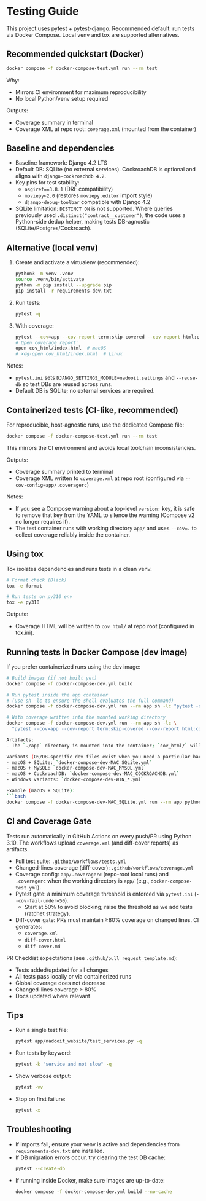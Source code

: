 # Testing Guide

This project uses pytest + pytest-django. Recommended default: run tests via Docker Compose. Local venv and tox are supported alternatives.

## Recommended quickstart (Docker)
```bash
docker compose -f docker-compose-test.yml run --rm test
```
Why:
- Mirrors CI environment for maximum reproducibility
- No local Python/venv setup required

Outputs:
- Coverage summary in terminal
- Coverage XML at repo root: `coverage.xml` (mounted from the container)

## Baseline and dependencies
- Baseline framework: Django 4.2 LTS
- Default DB: SQLite (no external services). CockroachDB is optional and aligns with `django-cockroachdb 4.2`.
- Key pins for test stability:
  - `asgiref==3.8.1` (DRF compatibility)
  - `moviepy<2.0` (restores `moviepy.editor` import style)
  - `django-debug-toolbar` compatible with Django 4.2
- SQLite limitation: `DISTINCT ON` is not supported. Where queries previously used `.distinct("contract__customer")`, the code uses a Python-side dedup helper, making tests DB-agnostic (SQLite/Postgres/Cockroach).

## Alternative (local venv)
1. Create and activate a virtualenv (recommended):
   ```bash
   python3 -m venv .venv
   source .venv/bin/activate
   python -m pip install --upgrade pip
   pip install -r requirements-dev.txt
   ```
2. Run tests:
   ```bash
   pytest -q
   ```
3. With coverage:
   ```bash
   pytest --cov=app --cov-report term:skip-covered --cov-report html:cov_html
   # Open coverage report:
   open cov_html/index.html  # macOS
   # xdg-open cov_html/index.html  # Linux
   ```

Notes:
- `pytest.ini` sets `DJANGO_SETTINGS_MODULE=nadooit.settings` and `--reuse-db` so test DBs are reused across runs.
- Default DB is SQLite; no external services are required.

## Containerized tests (CI-like, recommended)
For reproducible, host-agnostic runs, use the dedicated Compose file:
```bash
docker compose -f docker-compose-test.yml run --rm test
```
This mirrors the CI environment and avoids local toolchain inconsistencies.

Outputs:
- Coverage summary printed to terminal
- Coverage XML written to `coverage.xml` at repo root (configured via `--cov-config=app/.coveragerc`)

Notes:
- If you see a Compose warning about a top-level `version:` key, it is safe to remove that key from the YAML to silence the warning (Compose v2 no longer requires it).
- The test container runs with working directory `app/` and uses `--cov=.` to collect coverage reliably inside the container.

## Using tox
Tox isolates dependencies and runs tests in a clean venv.
```bash
# Format check (Black)
tox -e format

# Run tests on py310 env
tox -e py310
```
Outputs:
- Coverage HTML will be written to `cov_html/` at repo root (configured in tox.ini).

## Running tests in Docker Compose (dev image)
If you prefer containerized runs using the dev image:
```bash
# Build images (if not built yet)
docker compose -f docker-compose-dev.yml build

# Run pytest inside the app container
# (use sh -lc to ensure the shell evaluates the full command)
docker compose -f docker-compose-dev.yml run --rm app sh -lc "pytest -q"

# With coverage written into the mounted working directory
docker compose -f docker-compose-dev.yml run --rm app sh -lc \
  "pytest --cov=app --cov-report term:skip-covered --cov-report html:cov_html"

Artifacts:
- The `./app` directory is mounted into the container; `cov_html/` will appear under `app/` if run from that directory. You can also move or open it as needed.

Variants (OS/DB-specific dev files exist when you need a particular backend):
- macOS + SQLite: `docker-compose-dev-MAC_SQLite.yml`
- macOS + MySQL: `docker-compose-dev-MAC_MYSQL.yml`
- macOS + CockroachDB: `docker-compose-dev-MAC_COCKROACHDB.yml`
- Windows variants: `docker-compose-dev-WIN_*.yml`

Example (macOS + SQLite):
```bash
docker compose -f docker-compose-dev-MAC_SQLite.yml run --rm app python -m pytest -v
```

## CI and Coverage Gate
Tests run automatically in GitHub Actions on every push/PR using Python 3.10. The workflows upload `coverage.xml` (and diff-cover reports) as artifacts.

- Full test suite: `.github/workflows/tests.yml`
- Changed-lines coverage (diff-cover): `.github/workflows/coverage.yml`
- Coverage config: `app/.coveragerc` (repo-root local runs) and `.coveragerc` when the working directory is `app/` (e.g., `docker-compose-test.yml`).
- Pytest gate: a minimum coverage threshold is enforced via `pytest.ini` (`--cov-fail-under=50`).
  - Start at 50% to avoid blocking; raise the threshold as we add tests (ratchet strategy).
- Diff-cover gate: PRs must maintain ≥80% coverage on changed lines. CI generates:
  - `coverage.xml`
  - `diff-cover.html`
  - `diff-cover.md`

PR Checklist expectations (see `.github/pull_request_template.md`):
- Tests added/updated for all changes
- All tests pass locally or via containerized runs
- Global coverage does not decrease
- Changed-lines coverage ≥ 80%
- Docs updated where relevant

## Tips
- Run a single test file:
  ```bash
  pytest app/nadooit_website/test_services.py -q
  ```
- Run tests by keyword:
  ```bash
  pytest -k "service and not slow" -q
  ```
- Show verbose output:
  ```bash
  pytest -vv
  ```
- Stop on first failure:
  ```bash
  pytest -x
  ```

## Troubleshooting
- If imports fail, ensure your venv is active and dependencies from `requirements-dev.txt` are installed.
- If DB migration errors occur, try clearing the test DB cache:
  ```bash
  pytest --create-db
  ```
- If running inside Docker, make sure images are up-to-date:
  ```bash
  docker compose -f docker-compose-dev.yml build --no-cache
  ```
